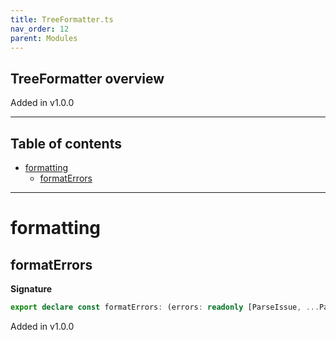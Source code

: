 ```yaml
---
title: TreeFormatter.ts
nav_order: 12
parent: Modules
---
```


## TreeFormatter overview

Added in v1.0.0

---

<h2 class="text-delta">Table of contents</h2>

- [formatting](#formatting)
  - [formatErrors](#formaterrors)

---

# formatting

## formatErrors

**Signature**

```ts
export declare const formatErrors: (errors: readonly [ParseIssue, ...ParseIssue[]]) => string
```

Added in v1.0.0

